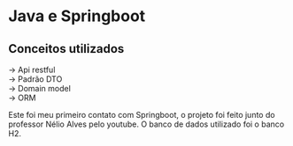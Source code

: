 # Java e Springboot

## Conceitos utilizados
-> Api restful  
-> Padrão DTO  
-> Domain model  
-> ORM  

Este foi meu primeiro contato com Springboot, o projeto foi feito junto do professor Nélio Alves pelo youtube. O banco de dados utilizado foi o banco H2.
